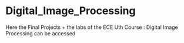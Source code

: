 # Digital_Image_Processing


Here the Final Projects + the labs of the ECE Uth Course : Digital Image Processing can be accessed
